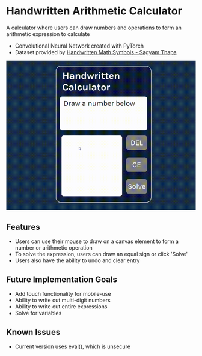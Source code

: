<h1> Handwritten Arithmetic Calculator </h1>
A calculator where users can draw numbers and operations to form an arithmetic expression to calculate
<ul>
  <li> Convolutional Neural Network created with PyTorch </li>
  <li> Dataset provided by <a href="https://www.kaggle.com/datasets/sagyamthapa/handwritten-math-symbols">Handwritten Math Symbols - Sagyam Thapa</a> </li>
</ul>

<img src="calc_demo.gif">

<h2>Features</h2>
<ul>
  <li> Users can use their mouse to draw on a canvas element to form a number or arithmetic operation </li>
  <li> To solve the expression, users can draw an equal sign or click 'Solve' </li>
  <li> Users also have the ability to undo and clear entry </li>
</ul>

<h2>Future Implementation Goals</h2>
<ul>
  <li> Add touch functionality for mobile-use </li>
  <li> Ability to write out multi-digit numbers </li>
  <li> Ability to write out entire expressions </li>
  <li> Solve for variables </li>
</ul>

<h2>Known Issues</h2>
<ul>
  <li> Current version uses eval(), which is unsecure </li>
</ul>
